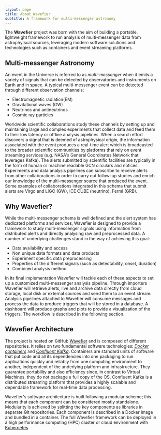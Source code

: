 ```yaml
---
layout: page
title: About Wavefier
subtitle: A framework for multi-messenger astronomy
---
```


The **Wavefier** project was born with the aim of building a portable, lightweight framework to run analysis of multi-messenger data from astrophyiscal sources, leveraging modern software solutions and technologies such as containers and event streaming platforms. 

## Multi-messenger Astronomy
An event in the Universe is referred to as *multi-messenger* when it emits a variety of signals that can be detected by observatories
and instruments on Earth and in space. A typical multi-messenger event can be detected through different observation channels:
- Electromagnetic radiation(EM)
- Gravitational waves (GW)
- Neutrinos and antineutrinos
- Cosmic ray particles

Worldwide scientific collaborations study these channels by setting up and maintaining large and complex experiments that collect data and feed them to their low latency or offline analysis pipelines. When a search effort discovers a signal that is deemed of astrophysical origin, the information associated with the event produces a real-time alert which is broadcasted to the broader scientific communities by platforms that rely on event streaming services (e.g. NASA's General Coordinates Network that leverages Kafka). The alerts submitted by scientific facilities are typically in the form of human or machine readable GCN circulars and notices. Experiments and data analysis pipelines can subscribe to receive alerts from other collaborations in order to carry out follow-up studies and enrich our knowledge of the multi-messenger source that produced the event. Some examples of collaborations integrated in this schema that submit alerts are Virgo and LIGO (GW), ICE CUBE (neutrino), Fermi (GRB). 

## Why Wavefier? 
While the multi-messenger schema is well defined and the alert system has dedicated platforms and services, Wavefier is designed to provide a framework to study multi-messenger signals using information from distributed alerts and directly analysing raw and preprocessed data. A number of underlying challenges stand in the way of achieving this goal:
- Data availability and access
- Non unique data formats and data products
- Experiment specific data preprocessing
- Properties of the different signals (such as detectability, onset, duration)
- Combined analysis method
 
In its final implementation Wavefier will tackle each of these aspects to set up a customized multi-messenger analysis pipeline. Through importers Wavefier will retrieve alerts, live and archive data directly from cloud storage, local disk or external sources and send them to an event stream. Analysis pipelines attached to Wavefier will consume messages and process the data to produce triggers that will be stored in a database. A dashboard will produce graphs and plots to provide a visualization of the triggers. The workflow is described in the following section.

## Wavefier Architecture
The project is hosted on GitHub [Wavefier](https://github.com/wavefier) and is composed of different repositories. It relies on two fundamental software technologies: _[Docker containers](https://www.docker.com)_ and _[Confluent Kafka](https://www.confluent.io)_. Containers are standard units of software that put code and all its dependencies into one packaging to run applications quickly and reliably from one computing environment to another, independent of the underlying platform and infrastructure. They guarantee portability and also efficiency since, in contrast to Virtual Machines, they do not package a full copy of the OS. Confluent Kafka is a distributed streaming platform that provides a highly scalable and dependable framework for real-time data processing. 

Wavefier's software architecture is built following a modular scheme; this means that each component can be considered mostly standalone. Modularity is achieved by splitting the key components as libraries in separate Git repositories. Each component is described in a Docker image and bundled in a container. The full Wavefier framework can be deployed in a high performance computing (HPC) cluster or cloud environment with [Kubernetes](https://kubernetes.io).
